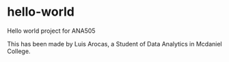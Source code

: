 # hello-world
Hello world project for ANA505

This has been made by Luis Arocas, a Student of Data Analytics in Mcdaniel College.
